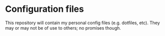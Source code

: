  Configuration files
=====================

This repository will contain my personal config files (e.g. dotfiles, etc).
They may or may not be of use to others; no promises though.
